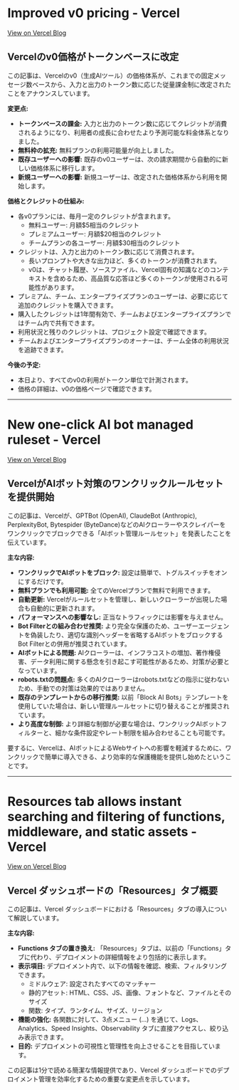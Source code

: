 # Improved v0 pricing - Vercel

[View on Vercel Blog](https://vercel.com/blog/improved-v0-pricing)

## Vercelのv0価格がトークンベースに改定

この記事は、Vercelのv0（生成AIツール）の価格体系が、これまでの固定メッセージ数ベースから、入力と出力のトークン数に応じた従量課金制に改定されたことをアナウンスしています。

**変更点:**

*   **トークンベースの課金:** 入力と出力のトークン数に応じてクレジットが消費されるようになり、利用者の成長に合わせたより予測可能な料金体系となりました。
*   **無料枠の拡充:** 無料プランの利用可能量が向上しました。
*   **既存ユーザーへの影響:** 既存のv0ユーザーは、次の請求期間から自動的に新しい価格体系に移行します。
*   **新規ユーザーへの影響:** 新規ユーザーは、改定された価格体系から利用を開始します。

**価格とクレジットの仕組み:**

*   各v0プランには、毎月一定のクレジットが含まれます。
    *   無料ユーザー: 月額$5相当のクレジット
    *   プレミアムユーザー: 月額$20相当のクレジット
    *   チームプランの各ユーザー: 月額$30相当のクレジット
*   クレジットは、入力と出力のトークン数に応じて消費されます。
    *   長いプロンプトや大きな出力ほど、多くのトークンが消費されます。
    *   v0は、チャット履歴、ソースファイル、Vercel固有の知識などのコンテキストを含めるため、高品質な応答ほど多くのトークンが使用される可能性があります。
*   プレミアム、チーム、エンタープライズプランのユーザーは、必要に応じて追加のクレジットを購入できます。
*   購入したクレジットは1年間有効で、チームおよびエンタープライズプランではチーム内で共有できます。
*   利用状況と残りのクレジットは、プロジェクト設定で確認できます。
*   チームおよびエンタープライズプランのオーナーは、チーム全体の利用状況を追跡できます。

**今後の予定:**

*   本日より、すべてのv0の利用がトークン単位で計測されます。
*   価格の詳細は、v0の価格ページで確認できます。

---
# New one-click AI bot managed ruleset - Vercel

[View on Vercel Blog](https://vercel.com/changelog/new-one-click-ai-bot-managed-ruleset)

## VercelがAIボット対策のワンクリックルールセットを提供開始

この記事は、Vercelが、GPTBot (OpenAI), ClaudeBot (Anthropic), PerplexityBot, Bytespider (ByteDance)などのAIクローラーやスクレイパーをワンクリックでブロックできる「AIボット管理ルールセット」を発表したことを伝えています。

**主な内容:**

*   **ワンクリックでAIボットをブロック:** 設定は簡単で、トグルスイッチをオンにするだけです。
*   **無料プランでも利用可能:** 全てのVercelプランで無料で利用できます。
*   **自動更新:** Vercelがルールセットを管理し、新しいクローラーが出現した場合も自動的に更新されます。
*   **パフォーマンスへの影響なし:** 正当なトラフィックには影響を与えません。
*   **Bot Filterとの組み合わせ推奨:** より完全な保護のため、ユーザーエージェントを偽装したり、適切な識別ヘッダーを省略するAIボットをブロックするBot Filterとの併用が推奨されています。
*   **AIボットによる問題:** AIクローラーは、インフラコストの増加、著作権侵害、データ利用に関する懸念を引き起こす可能性があるため、対策が必要となっています。
*   **robots.txtの問題点:** 多くのAIクローラーはrobots.txtなどの指示に従わないため、手動での対策は効果的ではありません。
*   **既存のテンプレートからの移行推奨:** 以前「Block AI Bots」テンプレートを使用していた場合は、新しい管理ルールセットに切り替えることが推奨されています。
*   **より高度な制御:** より詳細な制御が必要な場合は、ワンクリックAIボットフィルターと、細かな条件設定やレート制限を組み合わせることも可能です。

要するに、Vercelは、AIボットによるWebサイトへの影響を軽減するために、ワンクリックで簡単に導入できる、より効率的な保護機能を提供し始めたということです。

---
# Resources tab allows instant searching and filtering of functions, middleware, and static assets - Vercel

[View on Vercel Blog](https://vercel.com/changelog/resources-tab-allows-instant-searching-and-filtering-of-functions-middleware)

## Vercel ダッシュボードの「Resources」タブ概要

この記事は、Vercel ダッシュボードにおける「Resources」タブの導入について解説しています。

**主な内容:**

*   **Functions タブの置き換え:** 「Resources」タブは、以前の「Functions」タブに代わり、デプロイメントの詳細情報をより包括的に表示します。
*   **表示項目:** デプロイメント内で、以下の情報を確認、検索、フィルタリングできます。
    *   ミドルウェア: 設定されたすべてのマッチャー
    *   静的アセット: HTML、CSS、JS、画像、フォントなど、ファイルとそのサイズ
    *   関数: タイプ、ランタイム、サイズ、リージョン
*   **機能の強化:** 各関数に対して、3点メニュー (...) を通じて、Logs、Analytics、Speed Insights、Observability タブに直接アクセスし、絞り込み表示できます。
*   **目的:** デプロイメントの可視性と管理性を向上させることを目指しています。

この記事は1分で読める簡潔な情報提供であり、Vercel ダッシュボードでのデプロイメント管理を効率化するための重要な変更点を示しています。

